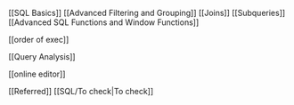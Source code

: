 

[[SQL Basics]]
[[Advanced Filtering and Grouping]]
[[Joins]]
[[Subqueries]]
[[Advanced SQL Functions and Window Functions]]


[[order of exec]]


[[Query Analysis]]


[[online editor]]


[[Referred]]
[[SQL/To check|To check]]




